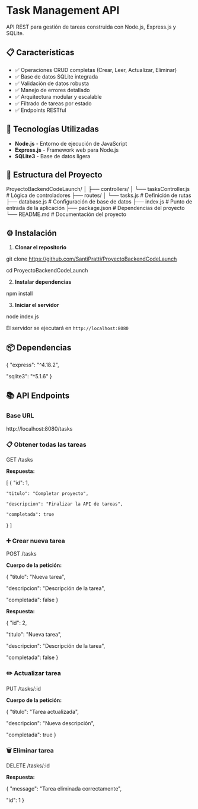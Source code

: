 # Task Management API

API REST para gestión de tareas construida con Node.js, Express.js y SQLite.

## 📋 Características

- ✅ Operaciones CRUD completas (Crear, Leer, Actualizar, Eliminar)
- ✅ Base de datos SQLite integrada
- ✅ Validación de datos robusta
- ✅ Manejo de errores detallado
- ✅ Arquitectura modular y escalable
- ✅ Filtrado de tareas por estado
- ✅ Endpoints RESTful

## 🚀 Tecnologías Utilizadas

- **Node.js** - Entorno de ejecución de JavaScript
- **Express.js** - Framework web para Node.js
- **SQLite3** - Base de datos ligera

## 📁 Estructura del Proyecto


ProyectoBackendCodeLaunch/
│
├── controllers/
│   └── tasksController.js    # Lógica de controladores
├── routes/
│   └── tasks.js             # Definición de rutas
├── database.js              # Configuración de base de datos
├── index.js                 # Punto de entrada de la aplicación
├── package.json            # Dependencias del proyecto
└── README.md               # Documentación del proyecto


## ⚙️ Instalación

1. **Clonar el repositorio**

git clone https://github.com/SantiPratti/ProyectoBackendCodeLaunch

cd ProyectoBackendCodeLaunch


2. **Instalar dependencias**

npm install


3. **Iniciar el servidor**

node index.js

El servidor se ejecutará en `http://localhost:8080`

## 📦 Dependencias


{
  "express": "^4.18.2",

  "sqlite3": "^5.1.6"
}


## 📚 API Endpoints

### Base URL

http://localhost:8080/tasks


### 📋 Obtener todas las tareas

GET /tasks

**Respuesta:**

[
  {
    "id": 1,

    "titulo": "Completar proyecto",

    "descripcion": "Finalizar la API de tareas",

    "completada": true
  }
]


### ➕ Crear nueva tarea

POST /tasks


**Cuerpo de la petición:**

{
  "titulo": "Nueva tarea",

  "descripcion": "Descripción de la tarea",

  "completada": false
}


**Respuesta:**

{
  "id": 2,

  "titulo": "Nueva tarea",

  "descripcion": "Descripción de la tarea",

  "completada": false
}

### ✏️ Actualizar tarea

PUT /tasks/:id


**Cuerpo de la petición:**

{
  "titulo": "Tarea actualizada",

  "descripcion": "Nueva descripción",
  
  "completada": true
}


### 🗑️ Eliminar tarea

DELETE /tasks/:id

**Respuesta:**

{
  "message": "Tarea eliminada correctamente",
  
  "id": 1
}

